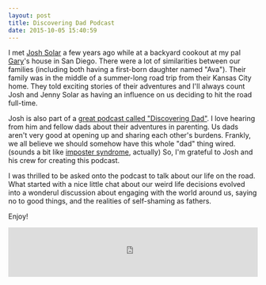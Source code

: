 ```yaml
---
layout: post
title: Discovering Dad Podcast
date: 2015-10-05 15:40:59
---
```


I met [Josh Solar](instagram.com/joshsolarlovesyou) a few years ago while at a backyard cookout at my pal [Gary](https://instagram.com/garyandcourtney/)'s house in San Diego. There were a lot of similarities between our families (including both having a first-born daughter named "Ava"). Their family was in the middle of a summer-long road trip from their Kansas City home. They told exciting stories of their adventures and I'll always count Josh and Jenny Solar as having an influence on us deciding to hit the road full-time.

Josh is also part of a [great podcast called "Discovering Dad"](http://www.discoveringdadpodcast.com/). I love hearing from him and fellow dads about their adventures in parenting. Us dads aren't very good at opening up and sharing each other's burdens. Frankly, we all believe we should somehow have this whole "dad" thing wired. (sounds a bit like [imposter syndrome](https://en.wikipedia.org/wiki/Impostor_syndrome), actually) So, I'm grateful to Josh and his crew for creating this podcast.

I was thrilled to be asked onto the podcast to talk about our life on the road. What started with a nice little chat about our weird life decisions evolved into a wonderul discussion about engaging with the world around us, saying no to good things, and the realities of self-shaming as fathers.

Enjoy!

<iframe src="http://podtrac.com/player/NTg4OTc1/MjE1" width="100%" height="100" scrolling="no" frameborder="no"></iframe>